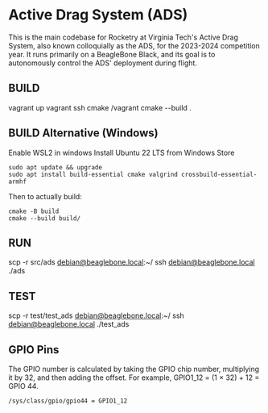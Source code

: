 # Active Drag System (ADS)
This is the main codebase for Rocketry at Virginia Tech's Active Drag System, also known colloquially as the ADS, for the 2023-2024 competition year. It runs primarily on a BeagleBone Black, and its goal is to autonomously control the ADS' deployment during flight.

## BUILD
vagrant up
vagrant ssh
cmake /vagrant
cmake --build .

## BUILD Alternative (Windows)
Enable WSL2 in windows
Install Ubuntu 22 LTS from Windows Store
```shell
sudo apt update && upgrade
sudo apt install build-essential cmake valgrind crossbuild-essential-armhf
```
Then to actually build:
```shell
cmake -B build
cmake --build build/
```

## RUN
scp -r src/ads debian@beaglebone.local:~/
ssh debian@beaglebone.local
./ads

## TEST
scp -r test/test_ads debian@beaglebone.local:~/
ssh debian@beaglebone.local
./test_ads

## GPIO Pins
The GPIO number is calculated by taking the GPIO chip
number, multiplying it by 32, and then adding the offset. For example,
GPIO1_12 = (1 × 32) + 12 = GPIO 44.

```shell
/sys/class/gpio/gpio44 = GPIO1_12
```

